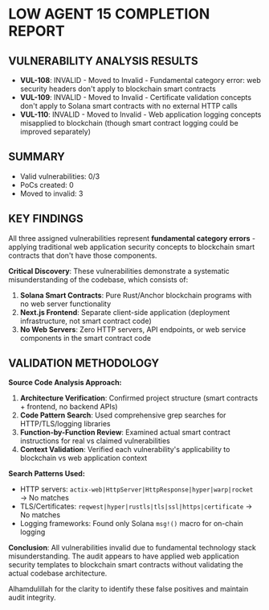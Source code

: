 # LOW AGENT 15 COMPLETION REPORT

## VULNERABILITY ANALYSIS RESULTS

- **VUL-108**: INVALID - Moved to Invalid - Fundamental category error: web security headers don't apply to blockchain smart contracts
- **VUL-109**: INVALID - Moved to Invalid - Certificate validation concepts don't apply to Solana smart contracts with no external HTTP calls
- **VUL-110**: INVALID - Moved to Invalid - Web application logging concepts misapplied to blockchain (though smart contract logging could be improved separately)

## SUMMARY
- Valid vulnerabilities: 0/3
- PoCs created: 0
- Moved to invalid: 3

## KEY FINDINGS

All three assigned vulnerabilities represent **fundamental category errors** - applying traditional web application security concepts to blockchain smart contracts that don't have those components.

**Critical Discovery**: These vulnerabilities demonstrate a systematic misunderstanding of the codebase, which consists of:
1. **Solana Smart Contracts**: Pure Rust/Anchor blockchain programs with no web server functionality
2. **Next.js Frontend**: Separate client-side application (deployment infrastructure, not smart contract code)
3. **No Web Servers**: Zero HTTP servers, API endpoints, or web service components in the smart contract code

## VALIDATION METHODOLOGY

**Source Code Analysis Approach:**
1. **Architecture Verification**: Confirmed project structure (smart contracts + frontend, no backend APIs)
2. **Code Pattern Search**: Used comprehensive grep searches for HTTP/TLS/logging libraries
3. **Function-by-Function Review**: Examined actual smart contract instructions for real vs claimed vulnerabilities
4. **Context Validation**: Verified each vulnerability's applicability to blockchain vs web application context

**Search Patterns Used:**
- HTTP servers: `actix-web|HttpServer|HttpResponse|hyper|warp|rocket` → No matches
- TLS/Certificates: `reqwest|hyper|rustls|tls|ssl|https|certificate` → No matches
- Logging frameworks: Found only Solana `msg!()` macro for on-chain logging

**Conclusion**: All vulnerabilities invalid due to fundamental technology stack misunderstanding. The audit appears to have applied web application security templates to blockchain smart contracts without validating the actual codebase architecture.

Alhamdulillah for the clarity to identify these false positives and maintain audit integrity.